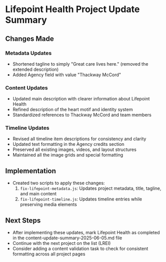 # Lifepoint Health Project Update Summary

## Changes Made

### Metadata Updates
- Shortened tagline to simply "Great care lives here." (removed the extended description)
- Added Agency field with value "Thackway McCord"

### Content Updates
- Updated main description with clearer information about Lifepoint Health
- Refined description of the heart motif and identity system
- Standardized references to Thackway McCord and team members

### Timeline Updates
- Revised all timeline item descriptions for consistency and clarity
- Updated text formatting in the Agency credits section
- Preserved all existing images, videos, and layout structures
- Maintained all the image grids and special formatting

## Implementation
- Created two scripts to apply these changes:
  1. `fix-lifepoint-metadata.js`: Updates project metadata, title, tagline, and main content
  2. `fix-lifepoint-timeline.js`: Updates timeline entries while preserving media elements

## Next Steps
- After implementing these updates, mark Lifepoint Health as completed in the content-update-summary-2025-06-05.md file
- Continue with the next project on the list (LREI)
- Consider adding a content validation task to check for consistent formatting across all project pages